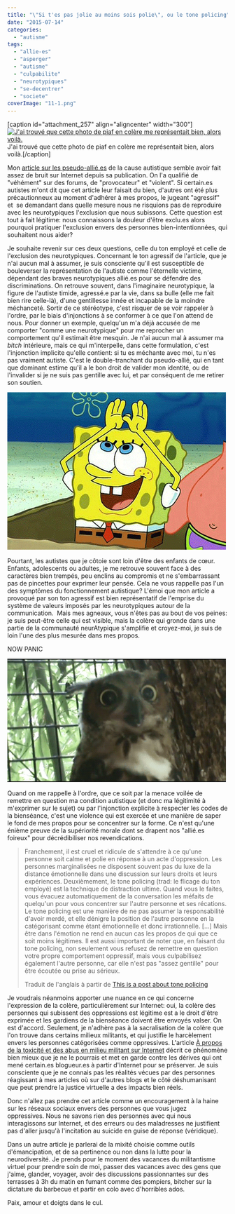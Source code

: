 ```yaml
---
title: "\"Si t'es pas jolie au moins sois polie\", ou le tone policing"
date: "2015-07-14"
categories: 
  - "autisme"
tags: 
  - "allie-es"
  - "asperger"
  - "autisme"
  - "culpabilite"
  - "neurotypiques"
  - "se-decentrer"
  - "societe"
coverImage: "11-1.png"
---
```


\[caption id="attachment\_257" align="aligncenter" width="300"\][![J'ai trouvé que cette photo de piaf en colère me représentait bien, alors voilà. ](https://lafillepassympa.files.wordpress.com/2015/07/piaf-en-colere.jpg?w=300)](https://lafillepassympa.files.wordpress.com/2015/07/piaf-en-colere.jpg) J'ai trouvé que cette photo de piaf en colère me représentait bien, alors voilà.\[/caption\]

Mon [article sur les pseudo-allié.es](https://lafillepassympa.wordpress.com/2015/07/12/ces-allie-es-qui-nen-sont-pas/) de la cause autistique semble avoir fait assez de bruit sur Internet depuis sa publication. On l'a qualifié de "véhément" sur des forums, de "provocateur" et "violent". Si certain.es autistes m'ont dit que cet article leur faisait du bien, d'autres ont été plus précautionneux au moment d'adhérer à mes propos, le jugeant "agressif" et  se demandant dans quelle mesure nous ne risquions pas de reproduire avec les neurotypiques l'exclusion que nous subissons. Cette question est tout à fait légitime: nous connaissons la douleur d'être exclu.es alors pourquoi pratiquer l'exclusion envers des personnes bien-intentionnées, qui souhaitent nous aider?

Je souhaite revenir sur ces deux questions, celle du ton employé et celle de l'exclusion des neurotypiques. Concernant le ton agressif de l'article, que je n'ai aucun mal à assumer, je suis consciente qu'il est susceptible de bouleverser la représentation de l'autiste comme l'éternelle victime, dépendant des braves neurotypiques allié.es pour se défendre des discriminations. On retrouve souvent, dans l'imaginaire neurotypique, la figure de l'autiste timide, agressé.e par la vie, dans sa bulle (elle me fait bien rire celle-là), d'une gentillesse innée et incapable de la moindre méchanceté. Sortir de ce stéréotype, c'est risquer de se voir rappeler à l'ordre, par le biais d'injonctions à se conformer à ce que l'on attend de nous. Pour donner un exemple, quelqu'un m'a déjà accusée de me comporter "comme une neurotypique" pour me reprocher un comportement qu'il estimait être mesquin. Je n'ai aucun mal à assumer ma _bitch_ intérieure, mais ce qui m'interpelle, dans cette formulation, c'est l'injonction implicite qu'elle contient: si tu es méchante avec moi, tu n'es pas vraiment autiste. C'est le double-tranchant du pseudo-allié, qui en tant que dominant estime qu'il a le bon droit de valider mon identité, ou de l'invalider si je ne suis pas gentille avec lui, et par conséquent de me retirer son soutien.

![Boring](images/brng.gif)

Pourtant, les autistes que je côtoie sont loin d'être des enfants de cœur. Enfants, adolescents ou adultes, je me retrouve souvent face à des caractères bien trempés, peu enclins au compromis et ne s'embarrassant pas de pincettes pour exprimer leur pensée. Cela ne vous rappelle pas l'un des symptômes du fonctionnement autistique? L'émoi que mon article a provoqué par son ton agressif est bien représentatif de l'emprise du système de valeurs imposés par les neurotypiques autour de la communication.  Mais mes agneaux, vous n'êtes pas au bout de vos peines: je suis peut-être celle qui est visible, mais la colère qui gronde dans une partie de la communauté neurAtypique s'amplifie et croyez-moi, je suis de loin l'une des plus mesurée dans mes propos.

NOW PANIC

![heartbeat](images/heart.gif)

Quand on me rappelle à l'ordre, que ce soit par la menace voilée de remettre en question ma condition autistique (et donc ma légitimité à m'exprimer sur le sujet) ou par l'injonction explicite à respecter les codes de la bienséance, c'est une violence qui est exercée et une manière de saper le fond de mes propos pour se concentrer sur la forme. Ce n'est qu'une énième preuve de la supériorité morale dont se drapent nos "allié.es foireux" pour décrédibiliser nos revendications.

> Franchement, il est cruel et ridicule de s'attendre à ce qu'une personne soit calme et polie en réponse à un acte d'oppression. Les personnes marginalisées ne disposent souvent pas du luxe de la distance émotionnelle dans une discussion sur leurs droits et leurs expériences. Deuxièmement, le tone policing (trad: le flicage du ton employé) est la technique de distraction ultime. Quand vous le faites, vous évacuez automatiquement de la conversation les méfaits de quelqu'un pour vous concentrer sur l'autre personne et ses récations. Le tone policing est une manière de ne pas assumer la responsabilité d'avoir merdé, et elle dénigre la position de l'autre personne en la catégorisant comme étant émotionnelle et donc irrationnelle. \[...\] Mais être dans l'émotion ne rend en aucun cas les propos de qui que ce soit moins légitimes. Il est aussi important de noter que, en faisant du tone policing, non seulement vous refusez de remettre en question votre propre comportement oppressif, mais vous culpabilisez également l'autre personne, car elle n'est pas "assez gentille" pour être écoutée ou prise au sérieux.
> 
> Traduit de l'anglais à partir de [This is a post about tone policing](http://tooyoungforthelivingdead.tumblr.com/tone-policing)

Je voudrais néanmoins apporter une nuance en ce qui concerne l'expression de la colère, particulièrement sur Internet: oui, la colère des personnes qui subissent des oppressions est légitime est a le droit d'être exprimée et les gardiens de la bienséance doivent être envoyés valser. On est d'accord. Seulement, je n'adhère pas à la sacralisation de la colère que l'on trouve dans certains milieux militants, et qui justifie le harcèlement envers les personnes catégorisées comme oppressives. L'article [À propos de la toxicité et des abus en milieu militant sur Internet](http://coleremilitante.tumblr.com/post/121094865413/a-propos-de-la-toxicite-et-des-abus-en-milieu) décrit ce phénomène bien mieux que je ne le pourrais et met en garde contre les dérives qui ont mené certain.es blogueur.es à partir d'Internet pour se préserver. Je suis consciente que je ne connais pas les réalités vécues par des personnes réagissant à mes articles où sur d'autres blogs et le côté déshumanisant que peut prendre la justice virtuelle a des impacts bien réels.

Donc n'allez pas prendre cet article comme un encouragement à la haine sur les réseaux sociaux envers des personnes que vous jugez oppressives. Nous ne savons rien des personnes avec qui nous interagissons sur Internet, et des erreurs ou des maladresses ne justifient pas d'aller jusqu'à l'incitation au suicide en guise de réponse (véridique).

Dans un autre article je parlerai de la mixité choisie comme outils d'émancipation, et de sa pertinence ou non dans la lutte pour la neurodiversité. Je prends pour le moment des vacances du militantisme virtuel pour prendre soin de moi, passer des vacances avec des gens que j'aime, glander, voyager, avoir des discussions passionnantes sur des terrasses à 3h du matin en fumant comme des pompiers, bitcher sur la dictature du barbecue et partir en colo avec d'horribles ados.

Paix, amour et doigts dans le cul.
